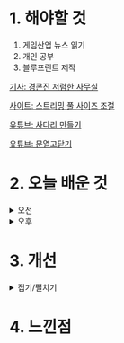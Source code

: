 
# 1. 해야할 것

1. 게임산업 뉴스 읽기 
2. 개인 공부  
3. 블루프린트 제작

[기사: 경콘진 저렴한 사무실](https://www.gamemeca.com/view.php?gid=1750959)

[사이트: 스트리밍 풀 사이즈 조절](https://3dperson1.tistory.com/44)

[유튜브: 사다리 만들기](https://www.youtube.com/watch?v=ENux2q8sjoQ)

[유튜브: 문열고닫기](https://www.youtube.com/watch?v=ny4zCh1t6yk)

# 2. 오늘 배운 것

<details>
<summary>오전</summary>

## 오늘의 뉴스
### 경콘진 저렴한 사무실
![image](https://github.com/user-attachments/assets/0d6fbbbd-a558-45e1-89d1-29c5de55d681)
```
처음으로 게임을 만들기 시작해서 사람들을 모아서 함께할 수 있는 공간을
이렇게 제공해준다면 나도 해보고 싶지만...
같이 일하는 사람들의 월급은 어떻게 할 것인가?

게임개발 나도 하고 싶지만... 혼자서 하기엔 어렵다
```
■ 웹젠, 르모어 개발 '블랙앵커 스튜디오'에 10억 추가 투자
웹젠이 우수 개발사 확보를 위해 국내 개발사 '블랙앵커 스튜디오'에 10억 원을 투자하고 16.67%의 지분을 취득했습니다. 웹젠은 이번 투자와 지분 취득으로 '블랙앵커 스튜디오(대표 정극민)'가 새로이 개발할 게임에 대한 퍼블리싱 권한도 확보했습니다.

■ 롤에서 이름 딴 'QWER', 롤 동물특공대로 만난다 
라이엇 게임즈 MOBA '리그 오브 레전드(League of Legends, 이하 LoL)'가 4인조 걸밴드 'QWER(큐더블유이알)'과 함께 협업을 진행합니다. 라이엇 게임즈와 QWER은 LoL의 여름 맞이 캠페인 '동물특공대'에서 영감을 받은 ▲음원 ▲안무 ▲특별제작영상 등 다양한 콘텐츠를 선보입니다.

■ 명조 금희-장리 신촌서 만난다, 19일 '띵조마켓' 오픈
쿠로게임즈는 자사가 서비스 중인 오픈월드 ARPG ‘명조: 워더링 웨이브(이하, 명조)’가 현대백화점 팝업스토어를 오픈할 예정이라고 12일 밝혔습니다. ‘띵조마켓 in 신촌 - 3일간의 썸머바캉스!’라는 이름으로 열리는 이번 팝업스토어는 오는 19일부터 21일까지 총 3일간 현대백화점 U-PLEX 신촌점 지하 2층에서 진행됩니다.

■ T1 e스포츠 아카데미, 연세대와 MOU로 훈련 프로그램 개발
e스포츠 전문 교육기관인 T1 e스포츠 아카데미(이하 T1A)와 연세대학교 e스포츠 연구실이 e스포츠 선수 역량 분석과 평가 및 훈련 프로그램 개발을 위한 업무 협약을 체결했다고 밝혔습니다. T1에서는 e스포츠 전문 기술을 통해 선수들의 핵심 역량을 측정하고, e스포츠 선수들의 성장과 발전을 지원하기 위해 노력하고 있습니다.

■ '프로스트펑크2', 11비트가 직접 개발 과정 전한다 
폴란드를 대표 게임 퍼블리셔 11비트 스튜디오(11 bit studios)는 세계가 멸망한 포스트 아포칼립스 배경의 건설 경영 시뮬레이션 차기작 '프로스트펑크 2'를 기대하고 있는 유저들에게 현재 개발 중인 상황을 사전 공개하는 개발자 영상 콘텐츠 '시티 언바운드(City Unbound)'를 공개합니다. 시티 언바운드 첫 번째 에피소드에는 오는 9월 20일, PC버전으로 선출시될 예정인 프로스트펑크 2 개발을 총괄하는 야콥 스토칼스키(Jakub Stokalski) 공동 감독이자 디렉터가 출연해, '대폭풍 이후(After The Great Storm)'라는 주제를 갖고 이야기를 시작합니다.

■ 로그라이트 섞은 ’메탈슬러그: 각성‘, 18일 글로벌 출시
메탈슬러그 IP를 활용한 신작 '메탈슬러그: 각성'이 7월 18일 9시에 모바일, PC, 스팀 등 다양한 플랫폼에서 글로벌 정식 서비스를 시작합니다. '메탈슬러그: 각성'의 퍼블리싱을 담당한 하오플레이는 클럽 멤버들과의 협력 플레이로 팀워크를 검증할 수 있는 컨텐츠를 기획했다고 전했습니다.

■ 지역 연고 e스포츠 이터널 리턴 '내셔널 리그', 12일 개막
넵튠의 자회사 님블뉴런은 카카오게임즈와 함께 서비스 중인 '이터널 리턴'의 지역 연고 e스포츠 대회 이터널 리턴 '내셔널 리그'를 12일 개막합니다. 내셔널 리그는 7월 12일 시작해 이터널리턴 시즌4와 시즌5 기간 동안 정규 시즌을 치르고, 시즌5 파이널과 함께 결승전을 진행합니다.

■ 전설의 부활, '더블 드래곤 리바이브' 2025년 출시 
아크시스템웍스 아시아지점은 PlayStation4, PlayStation5, Xbox Series X|S, Xbox One, Steam용 소프트 '더블 드래곤 리바이브'가 2025년 출시 결정되었다고 발표하며, 티저 트레일러를 공개했습니다. 아크시스템웍스는 아케이드 게임의 황금시대를 장식한 캐릭터들이 기존의 매력을 유지하면서도 세련된 3D 표현으로 등장시키기 위해 노력했다고 전했습니다.

■ 몬스터 육성하는 농부, 마벨러스 신작 '파마기아' 오프닝
세가퍼블리싱코리아(대표 사이토 고)는 주식회사 마벨러스가 개발한 완전 신작 액션 게임 'FARMAGIA(파마기아)'의 게임 오프닝 영상을 공개했다고 전했습니다. '파마기아 (FARMAGIA)'는 마시마 히로가 캐릭터 디자인을 담당한 완전 신작 액션 게임입니다.

■ ‘헌터스 아레나: 레볼루션’, MEGA300 온보딩된다
웹3 스포츠 디지털 자산 플랫폼 300피트가 생태계 확장을 통한 300피트 시즌2, MEGA300(메가300)을 발표했습니다. 300피트의 시즌2 MEGA300은 온보딩된 AAA 게임과 인게임 유틸리티, 웹3 스포츠 리그, 스포츠 콘텐츠 소비로 획득 및 소각 되는 콘텐츠 순환 기반의 에코시스템으로 설계되어 있습니다.

■ 채용공고, NORN 코프에서 이상현상 관찰/보고
개발사 픽셀스프릿과 퍼블리셔 데달릭 엔터테인먼트는 11일 '시프트87'의 게임 속 회사인 NORN 코퍼레이션의 구인 광고를 개제했습니다. 시프트87은 관찰형 공포 게임으로 공석의 직책은 공포스러운 이상 현상을 관찰 및 보고하는 것입니다.

■ 로그라이크+카드 RPG, '원소의 수호자' 11일 출시
지엠스토어가 서비스하는 신규 모바일 게임 '원소의 수호자'가 오는 7월 11일 원스토어, 갤럭시스토어 및 지엠스토어를 통해 정식 출시됩니다. '원소의 수호자'는 광전사, 암살자, 치유사, 검사, 궁수 등 8가지의 다양한 포지셔닝 직업을 제공하며, 유저들은 이 직업들로 자신만의 레전드 팀을 구성할 수 있습니다.

■ 로스트아크x맘스터치, '모코코 맘스 세트' 출시
스마일게이트 RPG가 개발하고 서비스하는 대한민국 대표 MMORPG 로스트아크가 토종 버거/치킨 브랜드 '맘스터치'와 콜라보레이션을 진행하고 풍성한 상품으로 구성된 '모코코 맘스 세트'를 출시한다고 11일(목) 밝혔습니다. '모코코 맘스 세트'는 '후라이드싸이순살' 치킨과 '딥치즈싸이버거' 등 맘스터치의 주력 메뉴를 한 번에 즐길 수 있도록 구성되어 있으며 로스트아크의 마스코트 '모코코'를 활용해 제작한 포장박스로 특별함을 더했습니다. 

■ 빠르게 영웅 성장, '미니히어로즈: Reborn' 11일 출시
맥스 게임(MAX GAME)은 자사의 신작 모바일 RPG '미니히어로즈: Reborn'을 국내 정식 출시한다고 11일 밝혔습니다. 금일 출시한 '미니히어로즈: Reborn'은 글로벌 3,000만 다운로드를 기록한 게임입니다.

■ 개발자가 말하는 '던전 스토커즈', 가을에는 얼액으로 
하이브IM은 11일, 액션스퀘어에서 개발하고 자사가 서비스 예정인 던전 크롤러 장르 신작 '던전 스토커즈'의 메이킹 영상을 공식 유튜브 채널에서 공개했다고 밝혔습니다. '던전 스토커즈'는 마녀에 의해 생성된 던전을 탐험하는 '스토커즈'들이 숨겨진 보물을 찾기 위한 모험 그린 작품으로, 생존을 건 치열한 전투가 핵심 요소로 자리 잡고 있습니다.

■ 청소년 프로그래밍 대중화, 넥슨 'NYPC' 참가 신청
넥슨이 제9회 '넥슨 청소년 프로그래밍 챌린지(NYPC)'를 개최한다고 밝히고 대회 일정을 공개했습니다. 프로그래밍에 관심 있는 12세 이상 19세 이하(2006년생부터 2013년생까지) 청소년이면 누구나 대회에 참여할 수 있으며, 참가 신청은 7월 11일부터 8월 12일까지 NYPC 공식 홈페이지에서 진행됩니다.

■ 보스턴 프랜차이즈 '제이슨 테이텀', NBA2K25 표지 모델로
2K는 NBA 2K25 스탠다드 에디션의 커버 모델로 NBA 올스타 5회에 빛나는 보스턴 셀틱스의 포워드이자 현NBA 챔피언인 제이슨 테이텀(Jayson Tatum)을 선정했다고 금일 밝혔습니다. 에이자 윌슨은 WNBA 두 번의 연속 챔피언, 두 번의 WNBA MVP, 그리고 여섯 번의 WNBA 올스타에 선정된 라스베이거스 에이시스의 포워드로, 미국과 캐나다에서 판매되는 게임스탑 독점 에디션인 NBA 2K25 WNBA 에디션의 표지를 장식할 예정입니다.

■ 검은 신화: 오공 게임 증정! MSI 지포스 RTX™ 40 시리즈 구매 이벤트
엠에스아이코리아(대표 공번서)가 MSI 지포스 RTX™ 40 시리즈 그래픽카드 구매자들에게 '검은 신화: 오공' 게임을 증정하는 행사를 진행한다고 밝혔습니다. 특히 지포스 RTX™ 40 시리즈를 통해 AI 기반 NVIDIA DLSS에 의해 가속화되고, 풀 레이 트레이싱이 적용된 높은 그래픽으로 게이머들에게 '검은 신화: 오공'의 쾌적한 게임 환경을 제공합니다.

■ 다시 돌아온 '프린세스 메이커2', 11일 출시 
CFK(대표 구창식)는 11일, 일본 블리스 브레인(Bliss Brain)과 협력, 발매 예정인 '프린세스 메이커2 리제네레이션'를 정식 발매한다고 밝혔습니다. '프린세스 메이커2 리제네레이션'은 초대 '프린세스 메이커2(PC-98판)'으로부터 30주년을 맞이한 만큼, '프린세스 메이커' 시리즈의 원작자이자 캐릭터 디자인을 직접 맡은 아카이 타카미 감독이 새롭게 그래픽을 다시 그려냈습니다.
</details>


<details>
<summary>오후</summary>

## 블루프린트 제작
### 스트리밍 풀 사이즈 조절
![image](https://github.com/user-attachments/assets/2919d141-7e97-43f2-9c83-ad8e28687600)

### 사다리 만들기
![image](https://github.com/user-attachments/assets/53a2845b-1060-46fe-b030-9fd01d20b049)

![image](https://github.com/user-attachments/assets/596ab72d-a866-4d22-86dc-6df685be4a83)

### BP_CombatCharacter
![image](https://github.com/user-attachments/assets/521dbc73-e0f0-467d-b8da-425bd73d978f)
```
forward vector를 이용하면 바라보는 방향으로 할수 있음
```

## 문 열고 닫기
### BP_doorparent
![image](https://github.com/user-attachments/assets/540a7955-a40d-4474-a949-3aa38edbb61b)

![image](https://github.com/user-attachments/assets/b91b55f3-4003-4d91-9fdb-bdf887cda657)

### BP_doorparent_child
![image](https://github.com/user-attachments/assets/551b364f-6999-45f4-9bc7-b2d447e70b5a)

![image](https://github.com/user-attachments/assets/b39982bb-3d21-4206-b265-ab38e5506f06)

### 인풋입력
![image](https://github.com/user-attachments/assets/f4055152-1560-4649-84a2-615ceefc07a0)


</details>




# 3. 개선


<details>
<summary>접기/펼치기</summary>


</details>



# 4. 느낀점


